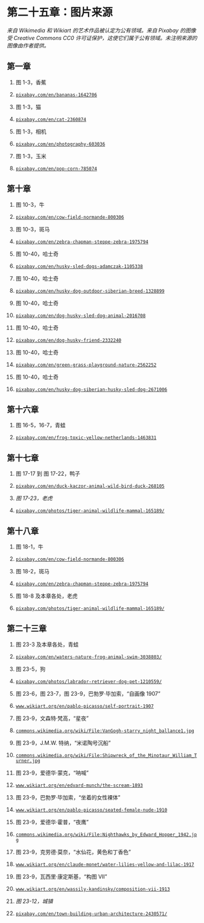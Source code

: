 # 第二十五章：图片来源

*来自 Wikimedia 和 Wikiart 的艺术作品被认定为公有领域。来自 Pixabay 的图像受 Creative Commons CC0 许可证保护，这使它们属于公有领域。未注明来源的图像由作者提供。*

## 第一章

1.  图 1-3，香蕉

1.  [`pixabay.com/en/bananas-1642706`](https://pixabay.com/en/bananas-1642706%20)

1.  图 1-3，猫

1.  [`pixabay.com/en/cat-2360874`](https://pixabay.com/en/cat-2360874%20)

1.  图 1-3，相机

1.  [`pixabay.com/en/photography-603036`](https://pixabay.com/en/photography-603036%20)

1.  图 1-3，玉米

1.  [`pixabay.com/en/pop-corn-785074`](https://pixabay.com/en/pop-corn-785074%20)

## 第十章

1.  图 10-3，牛

1.  [`pixabay.com/en/cow-field-normande-800306`](https://pixabay.com/en/cow-field-normande-800306)

1.  图 10-3，斑马

1.  [`pixabay.com/en/zebra-chapman-steppe-zebra-1975794`](https://pixabay.com/en/zebra-chapman-steppe-zebra-1975794)

1.  图 10-40，哈士奇

1.  [`pixabay.com/en/husky-sled-dogs-adamczak-1105338`](https://pixabay.com/en/husky-sled-dogs-adamczak-1105338)

1.  图 10-40，哈士奇

1.  [`pixabay.com/en/husky-dog-outdoor-siberian-breed-1328899`](https://pixabay.com/en/husky-dog-outdoor-siberian-breed-1328899)

1.  图 10-40，哈士奇

1.  [`pixabay.com/en/dog-husky-sled-dog-animal-2016708`](https://pixabay.com/en/dog-husky-sled-dog-animal-2016708)

1.  图 10-40，哈士奇

1.  [`pixabay.com/en/dog-husky-friend-2332240`](https://pixabay.com/en/dog-husky-friend-2332240)

1.  图 10-40，哈士奇

1.  [`pixabay.com/en/green-grass-playground-nature-2562252`](https://pixabay.com/en/green-grass-playground-nature-2562252)

1.  图 10-40，哈士奇

1.  [`pixabay.com/en/husky-dog-siberian-husky-sled-dog-2671006`](https://pixabay.com/en/husky-dog-siberian-husky-sled-dog-2671006)

## 第十六章

1.  图 16-5，16-7，青蛙

1.  [`pixabay.com/en/frog-toxic-yellow-netherlands-1463831`](https://pixabay.com/en/frog-toxic-yellow-netherlands-1463831)

## 第十七章

1.  图 17-17 到 图 17-22，鸭子

1.  [`pixabay.com/en/duck-kaczor-animal-wild-bird-duck-268105`](https://pixabay.com/en/duck-kaczor-animal-wild-bird-duck-268105)

1.  *图 17-23，老虎*

1.  [`pixabay.com/photos/tiger-animal-wildlife-mammal-165189/`](https://pixabay.com/photos/tiger-animal-wildlife-mammal-165189/)

## 第十八章

1.  图 18-1，牛

1.  [`pixabay.com/en/cow-field-normande-800306`](https://pixabay.com/en/cow-field-normande-800306)

1.  图 18-2，斑马

1.  [`pixabay.com/en/zebra-chapman-steppe-zebra-1975794`](https://pixabay.com/en/zebra-chapman-steppe-zebra-1975794%20)

1.  图 18-8 及本章各处，老虎

1.  [`pixabay.com/photos/tiger-animal-wildlife-mammal-165189/`](https://pixabay.com/photos/tiger-animal-wildlife-mammal-165189/)

## 第二十三章

1.  图 23-3 及本章各处，青蛙

1.  [`pixabay.com/en/waters-nature-frog-animal-swim-3038803/`](https://pixabay.com/en/waters-nature-frog-animal-swim-3038803/%20)

1.  图 23-5，狗

1.  [`pixabay.com/photos/labrador-retriever-dog-pet-1210559/`](https://pixabay.com/photos/labrador-retriever-dog-pet-1210559/%20)

1.  图 23-6，图 23-7，图 23-9，巴勃罗·毕加索，“自画像 1907”

1.  [`www.wikiart.org/en/pablo-picasso/self-portrait-1907`](https://www.wikiart.org/en/pablo-picasso/self-portrait-1907%20)

1.  图 23-9，文森特·梵高，“星夜”

1.  [`commons.wikimedia.org/wiki/File:VanGogh-starry_night_ballance1.jpg`](https://commons.wikimedia.org/wiki/File:VanGogh-starry_night_ballance1.jpg%20)

1.  图 23-9，J.M.W. 特纳，“米诺陶号沉船”

1.  [`commons.wikimedia.org/wiki/File:Shipwreck_of_the_Minotaur_William_Turner.jpg`](https://commons.wikimedia.org/wiki/File:Shipwreck_of_the_Minotaur_William_Turner.jpg%20)

1.  图 23-9，爱德华·蒙克，“呐喊”

1.  [`www.wikiart.org/en/edvard-munch/the-scream-1893`](https://www.wikiart.org/en/edvard-munch/the-scream-1893%20)

1.  图 23-9，巴勃罗·毕加索，“坐着的女性裸体”

1.  [`www.wikiart.org/en/pablo-picasso/seated-female-nude-1910`](https://www.wikiart.org/en/pablo-picasso/seated-female-nude-1910%20)

1.  图 23-9，爱德华·霍普，“夜鹰”

1.  [`commons.wikimedia.org/wiki/File:Nighthawks_by_Edward_Hopper_1942.jpg`](https://commons.wikimedia.org/wiki/File:Nighthawks_by_Edward_Hopper_1942.jpg%20)

1.  图 23-9，克劳德·莫奈，“水仙花，黄色和丁香色”

1.  [`www.wikiart.org/en/claude-monet/water-lilies-yellow-and-lilac-1917`](https://www.wikiart.org/en/claude-monet/water-lilies-yellow-and-lilac-1917%20)

1.  图 23-9，瓦西里·康定斯基，“构图 VII”

1.  [`www.wikiart.org/en/wassily-kandinsky/composition-vii-1913`](https://www.wikiart.org/en/wassily-kandinsky/composition-vii-1913%20)

1.  *图 23-12，城镇*

1.  [`pixabay.com/en/town-building-urban-architecture-2430571/`](https://pixabay.com/en/town-building-urban-architecture-2430571/)
